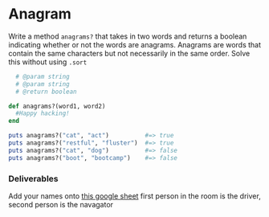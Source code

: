 # Anagram

Write a method `anagrams?` that takes in two words and returns a boolean indicating whether or not the words are anagrams. Anagrams are words that contain the same characters but not necessarily in the same order. Solve this without using `.sort`

```ruby
  # @param string
  # @param string
  # @return boolean

def anagrams?(word1, word2)
  #Happy hacking!
end

puts anagrams?("cat", "act")          #=> true
puts anagrams?("restful", "fluster")  #=> true
puts anagrams?("cat", "dog")          #=> false
puts anagrams?("boot", "bootcamp")    #=> false
```

### Deliverables

Add your names onto [this google sheet](https://docs.google.com/spreadsheets/d/13tuilM86zSqZxsdBO4Ee5SLX22qjEL1x1xY0oljYbOY/edit#gid=1683573624) first person in the room is the driver, second person is the navagator

